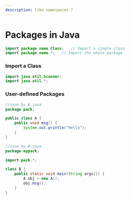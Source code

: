 ```yaml
---
description: like namespaces ?
---
```


# Packages in Java

```java
import package.name.Class;   // Import a single class
import package.name.*;   // Import the whole package
```

### Import a Class

```java
import java.util.Scanner;
import java.util.*;
```

### User-defined Packages

```java
//save by A.java  
package pack;

public class A {
    public void msg() {
        System.out.println("Hello");
    }
}
```

```java
//save by B.java  
package mypack;

import pack.*;

class B {
    public static void main(String args[]) {
        A obj = new A();
        obj.msg();
    }
}
```



